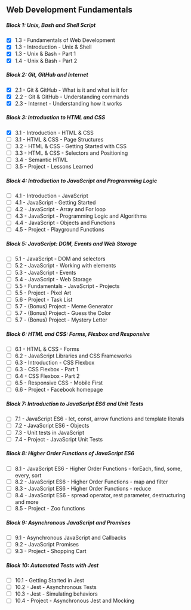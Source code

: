 ## Web Development Fundamentals 

##### Block 1: Unix, Bash and Shell Script
- [x] 1.3 - Fundamentals of Web Development
- [x] 1.3 - Introduction - Unix & Shell
- [x] 1.3 - Unix & Bash - Part 1
- [x] 1.4 - Unix & Bash - Part 2

##### Block 2: Git, GitHub and Internet
- [x] 2.1 - Git & GitHub - What is it and what is it for
- [x] 2.2 - Git & GitHub - Understanding commands
- [x] 2.3 - Internet - Understanding how it works

##### Block 3: Introduction to HTML and CSS
- [x] 3.1 - Introduction - HTML & CSS
- [ ] 3.1 - HTML & CSS - Page Structures
- [ ] 3.2 - HTML & CSS - Getting Started with CSS
- [ ] 3.3 - HTML & CSS - Selectors and Positioning
- [ ] 3.4 - Semantic HTML
- [ ] 3.5 - Project - Lessons Learned

##### Block 4: Introduction to JavaScript and Programming Logic
- [ ] 4.1 - Introduction - JavaScript
- [ ] 4.1 - JavaScript - Getting Started
- [ ] 4.2 - JavaScript - Array and For loop
- [ ] 4.3 - JavaScript - Programming Logic and Algorithms
- [ ] 4.4 - JavaScript - Objects and Functions
- [ ] 4.5 - Project - Playground Functions

##### Block 5: JavaScript: DOM, Events and Web Storage
- [ ] 5.1 - JavaScript - DOM and selectors
- [ ] 5.2 - JavaScript - Working with elements
- [ ] 5.3 - JavaScript - Events
- [ ] 5.4 - JavaScript - Web Storage
- [ ] 5.5 - Fundamentals - JavaScript - Projects
- [ ] 5.5 - Project - Pixel Art
- [ ] 5.6 - Project - Task List
- [ ] 5.7 - (Bonus) Project - Meme Generator
- [ ] 5.7 - (Bonus) Project - Guess the Color
- [ ] 5.7 - (Bonus) Project - Mystery Letter

##### Block 6: HTML and CSS: Forms, Flexbox and Responsive
- [ ] 6.1 - HTML & CSS - Forms
- [ ] 6.2 - JavaScript Libraries and CSS Frameworks
- [ ] 6.3 - Introduction - CSS Flexbox
- [ ] 6.3 - CSS Flexbox - Part 1
- [ ] 6.4 - CSS Flexbox - Part 2
- [ ] 6.5 - Responsive CSS - Mobile First
- [ ] 6.6 - Project - Facebook homepage

##### Block 7: Introduction to JavaScript ES6 and Unit Tests
- [ ] 7.1 - JavaScript ES6 - let, const, arrow functions and template literals
- [ ] 7.2 - JavaScript ES6 - Objects
- [ ] 7.3 - Unit tests in JavaScript
- [ ] 7.4 - Project - JavaScript Unit Tests

##### Block 8: Higher Order Functions of JavaScript ES6
- [ ] 8.1 - JavaScript ES6 - Higher Order Functions - forEach, find, some, every, sort
- [ ] 8.2 - JavaScript ES6 - Higher Order Functions - map and filter
- [ ] 8.3 - JavaScript ES6 - Higher Order Functions - reduce
- [ ] 8.4 - JavaScript ES6 - spread operator, rest parameter, destructuring and more
- [ ] 8.5 - Project - Zoo functions

##### Block 9: Asynchronous JavaScript and Promises
- [ ] 9.1 - Asynchronous JavaScript and Callbacks
- [ ] 9.2 - JavaScript Promises
- [ ] 9.3 - Project - Shopping Cart

##### Block 10: Automated Tests with Jest
- [ ] 10.1 - Getting Started in Jest
- [ ] 10.2 - Jest - Asynchronous Tests
- [ ] 10.3 - Jest - Simulating behaviors
- [ ] 10.4 - Project - Asynchronous Jest and Mocking

